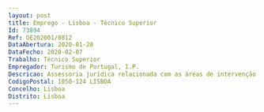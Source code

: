 ```yaml
--- 
layout: post
title: Emprego - Lisboa - Técnico Superior
Id: 73894
Ref: OE202001/0812
DataAbertura: 2020-01-20
DataFecho: 2020-02-07
Trabalho: Técnico Superior
Empregador: Turismo de Portugal, I.P.
Descricao: Assessoria jurídica relacionada com as áreas de intervenção do Turismo de Portugal, I.P, acompanhamento de todas as matérias, com especial incidência nas seguintes   Gestão e acompanhamento dos financiamentos concedidos ao abrigo dos instrumentos de apoio financeiro geridos por este instituto   Elaboração de projetos de regulamentos para a concessão de apoios financeiros ao investimento no turismo   Elaboração de clausulados contratuais   Análise e instrução de reclamações e recursos administrativos   Análise e propostas de decisão em matérias de gestão dos sistemas de incentivos.
CodigoPostal: 1050-124 LISBOA
Concelho: Lisboa
Distrito: Lisboa
--- 
```


